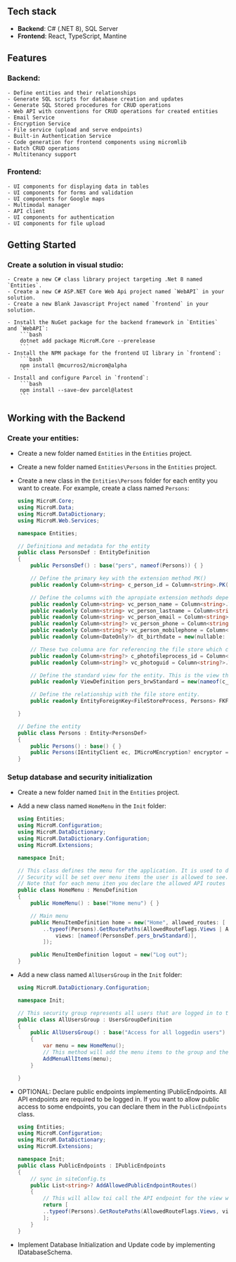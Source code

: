 ﻿## Tech stack
- **Backend**: C# (.NET 8), SQL Server
- **Frontend**: React, TypeScript, Mantine

## Features
### **Backend**:
	- Define entities and their relationships
	- Generate SQL scripts for database creation and updates
	- Generate SQL Stored procedures for CRUD operations
	- Web API with conventions for CRUD operations for created entities
	- Email Service
	- Encryption Service
	- File service (upload and serve endpoints)
	- Built-in Authentication Service
	- Code generation for frontend components using micromlib
	- Batch CRUD operations
	- Multitenancy support

### **Frontend**:
	- UI components for displaying data in tables
	- UI components for forms and validation
	- UI components for Google maps
	- Multimodal manager
	- API client
	- UI components for authentication
	- UI components for file upload

## Getting Started
### **Create a solution in visual studio**:
	- Create a new C# class library project targeting .Net 8 named `Entities`.
	- Create a new C# ASP.NET Core Web Api project named `WebAPI` in your solution.
	- Create a new Blank Javascript Project named `frontend` in your solution.
		
	- Install the NuGet package for the backend framework in `Entities` and `WebAPI`:
		```bash
		dotnet add package MicroM.Core --prerelease
		```
	- Install the NPM package for the frontend UI library in `frontend`:
		```bash
		npm install @mcurros2/microm@alpha
		```
	- Install and configure Parcel in `frontend`:
		```bash
		npm install --save-dev parcel@latest
		```

## Working with the Backend
### **Create your entities**:
- Create a new folder named `Entities` in the `Entities` project.
- Create a new folder named `Entities\Persons` in the `Entities` project.
- Create a new class in the `Entities\Persons` folder for each entity you want to create. For example, create a class named `Persons`:

	```csharp
	using MicroM.Core;
	using MicroM.Data;
	using MicroM.DataDictionary;
	using MicroM.Web.Services;
	
	namespace Entities;	

	// Definitiona and metadata for the entity
	public class PersonsDef : EntityDefinition
	{
		public PersonsDef() : base("pers", nameof(Persons)) { }

		// Define the primary key with the extension method PK()
		public readonly Column<string> c_person_id = Column<string>.PK(autonum: true);

		// Define the columns with the apropiate extension methods depending on the type of data you want to store.	
		public readonly Column<string> vc_person_name = Column<string>.Text();
		public readonly Column<string> vc_person_lastname = Column<string>.Text();
		public readonly Column<string> vc_person_email = Column<string>.Text(size: 2048);
		public readonly Column<string?> vc_person_phone = Column<string?>.Text(nullable: true);
		public readonly Column<string?> vc_person_mobilephone = Column<string?>.Text(nullable: true);
		public readonly Column<DateOnly?> dt_birthdate = new(nullable: true);

		// These two columna are for referencing the file store which contains a photo for the person
		public readonly Column<string?> c_photofileprocess_id = Column<string?>.FK(nullable: true);
		public readonly Column<string?> vc_photoguid = Column<string?>.Text(size: 255, nullable: true, fake: true);

		// Define the standard view for the entity. This is the view that will be used to display the data in the UI.
		public readonly ViewDefinition pers_brwStandard = new(nameof(c_person_id));

		// Define the relationship with the file store entity.
		public readonly EntityForeignKey<FileStoreProcess, Persons> FKFileStore = new(key_mappings: [new(parentColName: nameof(FileStoreDef.c_fileprocess_id), childColName: nameof(c_photofileprocess_id))]);

	}

	// Define the entity
	public class Persons : Entity<PersonsDef>
	{
		public Persons() : base() { }
		public Persons(IEntityClient ec, IMicroMEncryption? encryptor = null) : base(ec, encryptor) { }
	}
	```

### Setup database and security initialization
- Create a new folder named `Init` in the `Entities` project.
- Add a new class named `HomeMenu` in the `Init` folder:
	```csharp
	using Entities;
	using MicroM.Configuration;
	using MicroM.DataDictionary;
	using MicroM.DataDictionary.Configuration;
	using MicroM.Extensions;

	namespace Init; 
 
	// This class defines the menu for the application. It is used to define the items that will be displayed in the menu for the user.
	// Security will be set over menu items the user is allowed to see. 
	// Note that for each menu iten you declare the allowed API routes to be used in the UI.
	public class HomeMenu : MenuDefinition
	{
		public HomeMenu() : base("Home menu") { }

		// Main menu
		public MenuItemDefinition home = new("Home", allowed_routes: [
			..typeof(Persons).GetRoutePaths(AllowedRouteFlags.Views | AllowedRouteFlags.Edit,
				views: [nameof(PersonsDef.pers_brwStandard)],
			]);

		public MenuItemDefinition logout = new("Log out");
	}
	```


- Add a new class named `AllUsersGroup` in the `Init` folder:
	```csharp
	using MicroM.DataDictionary.Configuration;

	namespace Init;

	// This security group represents all users that are logged in to the application.
	public class AllUsersGroup : UsersGroupDefinition
	{
		public AllUsersGroup() : base("Access for all loggedin users") 
		{
			var menu = new HomeMenu();
			// This method will add the menu items to the group and the resulting routes.
			AddMenuAllItems(menu);
		}

	}
	```

- OPTIONAL: Declare public endpoints implementing IPublicEndpoints. All API endpoints are required to be logged in. If you want to allow public access to some endpoints, you can declare them in the `PublicEndpoints` class.
	```csharp
	using Entities;
	using MicroM.Configuration;
	using MicroM.DataDictionary;
	using MicroM.Extensions;

	namespace Init;
	public class PublicEndpoints : IPublicEndpoints
	{
		// sync in siteConfig.ts
		public List<string>? AddAllowedPublicEndpointRoutes()
		{
			// This will allow toi call the API endpoint for the view without being authenticated.
			return [
			..typeof(Persons).GetRoutePaths(AllowedRouteFlags.Views, views: [nameof(PersonsDef.pers_brwStandard)]),
			];
		}
	}
	```
- Implement Database Initialization and Update code by implementing IDatabaseSchema.
	```csharp

	```

